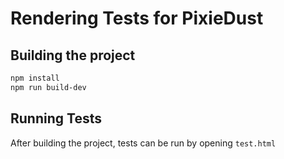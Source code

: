 # Rendering Tests for PixieDust

## Building the project

```bash
npm install
npm run build-dev
```

## Running Tests

After building the project, tests can be run by opening `test.html`
